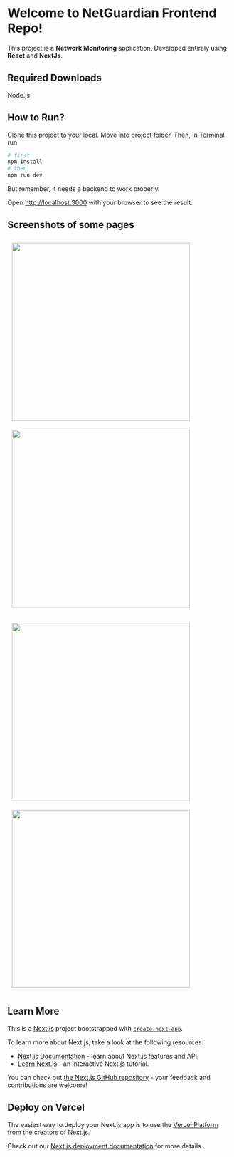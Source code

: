 # Welcome to NetGuardian Frontend Repo!

This project is a **Network Monitoring** application. Developed entirely using **React** and **NextJs**.

## Required Downloads

Node.js

## How to Run?
Clone this project to your local. Move into project folder. Then, in Terminal  run
```bash
# first
npm install
# then
npm run dev

```
But remember, it needs a backend to work properly.


Open [http://localhost:3000](http://localhost:3000) with your browser to see the result.

## Screenshots of some pages

<img src="https://github.com/ercanpalta/NetGuardianFrontend/assets/105887606/a7f14486-9332-4446-b508-80f74d6ef121" align="left"
width="400" hspace="10" vspace="10">

<img src="https://github.com/ercanpalta/NetGuardianFrontend/assets/105887606/62811dfa-725b-428d-8e94-79874b3fd727" 
width="400" hspace="10" vspace="10">

<img src="https://github.com/ercanpalta/NetGuardianFrontend/assets/105887606/36e4fbc1-2a04-4dcc-91e3-9190cf5dd33f" align="left"
width="400" hspace="10" vspace="10" >

<img src="https://github.com/ercanpalta/NetGuardianFrontend/assets/105887606/016d8f18-b590-4861-949c-a797217052ea"
width="400" hspace="10" vspace="10">

## Learn More

This is a [Next.js](https://nextjs.org/) project bootstrapped with [`create-next-app`](https://github.com/vercel/next.js/tree/canary/packages/create-next-app).

To learn more about Next.js, take a look at the following resources:

- [Next.js Documentation](https://nextjs.org/docs) - learn about Next.js features and API.
- [Learn Next.js](https://nextjs.org/learn) - an interactive Next.js tutorial.

You can check out [the Next.js GitHub repository](https://github.com/vercel/next.js/) - your feedback and contributions are welcome!

## Deploy on Vercel

The easiest way to deploy your Next.js app is to use the [Vercel Platform](https://vercel.com/new?utm_medium=default-template&filter=next.js&utm_source=create-next-app&utm_campaign=create-next-app-readme) from the creators of Next.js.

Check out our [Next.js deployment documentation](https://nextjs.org/docs/deployment) for more details.
